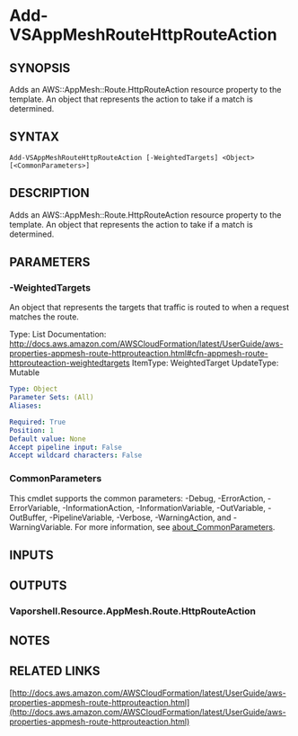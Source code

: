 # Add-VSAppMeshRouteHttpRouteAction

## SYNOPSIS
Adds an AWS::AppMesh::Route.HttpRouteAction resource property to the template.
An object that represents the action to take if a match is determined.

## SYNTAX

```
Add-VSAppMeshRouteHttpRouteAction [-WeightedTargets] <Object> [<CommonParameters>]
```

## DESCRIPTION
Adds an AWS::AppMesh::Route.HttpRouteAction resource property to the template.
An object that represents the action to take if a match is determined.

## PARAMETERS

### -WeightedTargets
An object that represents the targets that traffic is routed to when a request matches the route.

Type: List
Documentation: http://docs.aws.amazon.com/AWSCloudFormation/latest/UserGuide/aws-properties-appmesh-route-httprouteaction.html#cfn-appmesh-route-httprouteaction-weightedtargets
ItemType: WeightedTarget
UpdateType: Mutable

```yaml
Type: Object
Parameter Sets: (All)
Aliases:

Required: True
Position: 1
Default value: None
Accept pipeline input: False
Accept wildcard characters: False
```

### CommonParameters
This cmdlet supports the common parameters: -Debug, -ErrorAction, -ErrorVariable, -InformationAction, -InformationVariable, -OutVariable, -OutBuffer, -PipelineVariable, -Verbose, -WarningAction, and -WarningVariable. For more information, see [about_CommonParameters](http://go.microsoft.com/fwlink/?LinkID=113216).

## INPUTS

## OUTPUTS

### Vaporshell.Resource.AppMesh.Route.HttpRouteAction
## NOTES

## RELATED LINKS

[http://docs.aws.amazon.com/AWSCloudFormation/latest/UserGuide/aws-properties-appmesh-route-httprouteaction.html](http://docs.aws.amazon.com/AWSCloudFormation/latest/UserGuide/aws-properties-appmesh-route-httprouteaction.html)

